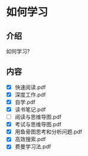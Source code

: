 # 如何学习

## 介绍

如何学习?

## 内容

- [x] 快速阅读.pdf
- [x] 深度工作.pdf
- [x] 自学.pdf
- [x] 读书笔记.pdf
- [ ] 阅读与思维导图.pdf
- [x] 考试与思维导图.pdf
- [x] 用鱼骨图思考和分析问题.pdf
- [x] 高效搜索.pdf
- [x] 费曼学习法.pdf
